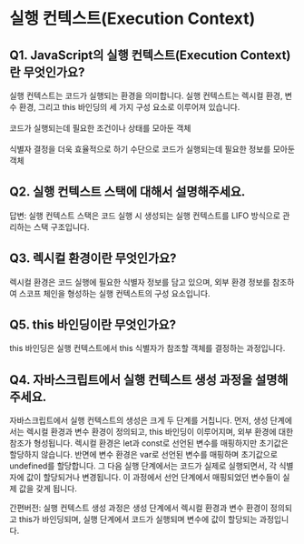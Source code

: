 # 실행 컨텍스트(Execution Context)

## Q1. JavaScript의 실행 컨텍스트(Execution Context)란 무엇인가요?

실행 컨텍스트는 코드가 실행되는 환경을 의미합니다. 실행 컨텍스트는 렉시컬 환경, 변수 환경, 그리고 this 바인딩의 세 가지 구성 요소로 이루어져 있습니다.<br/><br/>
코드가 실행되는데 필요한 조건이나 상태를 모아둔 객체 
<br/><br/>
식별자 결정을 더욱 효율적으로 하기 수단으로 코드가 실행되는데 필요한 정보를 모아둔 객체 

## Q2. 실행 컨텍스트 스택에 대해서 설명해주세요.

답변: 실행 컨텍스트 스택은 코드 실행 시 생성되는 실행 컨텍스트를 LIFO 방식으로 관리하는 스택 구조입니다.

## Q3. 렉시컬 환경이란 무엇인가요?

렉시컬 환경은 코드 실행에 필요한 식별자 정보를 담고 있으며, 외부 환경 정보를 참조하여 스코프 체인을 형성하는 실행 컨텍스트의 구성 요소입니다.

## Q5. this 바인딩이란 무엇인가요?

this 바인딩은 실행 컨텍스트에서 this 식별자가 참조할 객체를 결정하는 과정입니다.

## Q4. 자바스크립트에서 실행 컨텍스트 생성 과정을 설명해 주세요.

자바스크립트에서 실행 컨텍스트의 생성은 크게 두 단계를 거칩니다. 먼저, 생성 단계에서는 렉시컬 환경과 변수 환경이 정의되고, this 바인딩이 이루어지며, 외부 환경에 대한 참조가 형성됩니다. 렉시컬 환경은 let과 const로 선언된 변수를 매핑하지만 초기값은 할당하지 않습니다. 반면에 변수 환경은 var로 선언된 변수를 매핑하며 초기값으로 undefined를 할당합니다.
그 다음 실행 단계에서는 코드가 실제로 실행되면서, 각 식별자에 값이 할당되거나 변경됩니다. 이 과정에서 선언 단계에서 매핑되었던 변수들이 실제 값을 갖게 됩니다.

간편버전: 실행 컨텍스트 생성 과정은 생성 단계에서 렉시컬 환경과 변수 환경이 정의되고 this가 바인딩되며, 실행 단계에서 코드가 실행되며 변수에 값이 할당되는 과정입니다.
